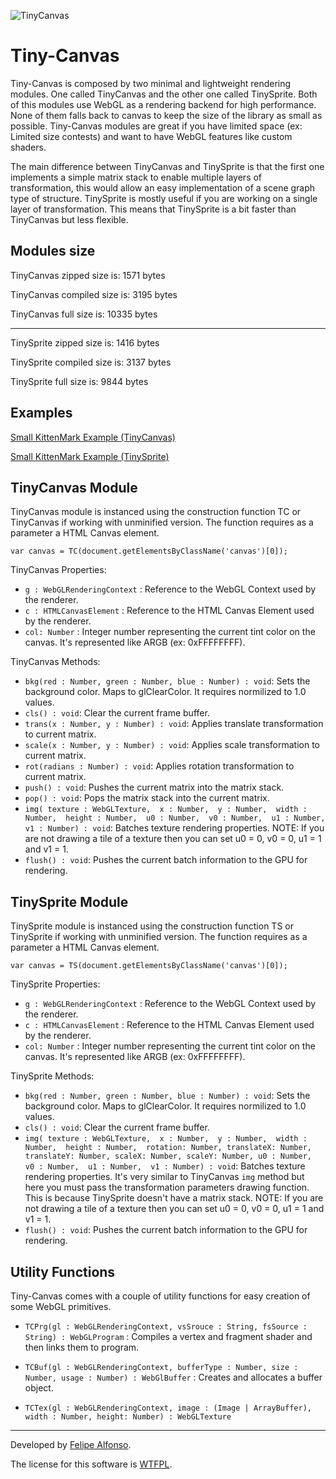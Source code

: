 ![TinyCanvas](http://voidptr.io/dev/extra/shin.png "Shin Logo")

Tiny-Canvas
====

Tiny-Canvas is composed by two minimal and lightweight rendering modules. One called TinyCanvas and the other one called TinySprite. Both of this modules use WebGL as a rendering backend for high performance. None of them falls back to canvas to keep the size of the library as small as possible. Tiny-Canvas modules are great if you have limited space (ex: Limited size contests) and want to have WebGL features like custom shaders.

The main difference between TinyCanvas and TinySprite is that the first one implements a simple matrix stack to enable multiple layers of transformation, this would allow an easy implementation of a scene graph type of structure. TinySprite is mostly useful if you are working on a single layer of transformation. This means that TinySprite is a bit faster than TinyCanvas but less flexible.

Modules size
-----

TinyCanvas zipped size is: 1571 bytes

TinyCanvas compiled size is: 3195 bytes

TinyCanvas full size is: 10335 bytes

---

TinySprite zipped size is: 1416 bytes

TinySprite compiled size is: 3137 bytes

TinySprite full size is: 9844 bytes

Examples
-----

[Small KittenMark Example (TinyCanvas)](https://raw.githack.com/bitnenfer/tiny-canvas/master/example/index_canvas.html)

[Small KittenMark Example (TinySprite)](https://raw.githack.com/bitnenfer/tiny-canvas/master/example/index_sprite.html)

TinyCanvas Module
-----

TinyCanvas module is instanced using the construction function TC or TinyCanvas if working with unminified version.
The function requires as a parameter a HTML Canvas element.

```
var canvas = TC(document.getElementsByClassName('canvas')[0]);
``` 

TinyCanvas Properties:

- `g : WebGLRenderingContext` : Reference to the WebGL Context used by the renderer.
- `c : HTMLCanvasElement` : Reference to the HTML Canvas Element used by the renderer.
- `col: Number` : Integer number representing the current tint color on the canvas. It's represented like ARGB (ex: 0xFFFFFFFF).

TinyCanvas Methods:

- `bkg(red : Number, green : Number, blue : Number) : void`: Sets the background color. Maps to glClearColor. It requires normilized to 1.0 values.
- `cls() : void`: Clear the current frame buffer.
- `trans(x : Number, y : Number) : void`: Applies translate transformation to current matrix.
- `scale(x : Number, y : Number) : void`: Applies scale transformation to current matrix.
- `rot(radians : Number) : void`: Applies rotation transformation to current matrix.
- `push() : void`: Pushes the current matrix into the matrix stack.
- `pop() : void`: Pops the matrix stack into the current matrix.
- `img(
    texture : WebGLTexture, 
    x : Number, 
    y : Number, 
    width : Number, 
    height : Number, 
    u0 : Number, 
    v0 : Number, 
    u1 : Number, 
    v1 : Number) : void`: 
    Batches texture rendering properties. NOTE: If you are not drawing a tile of a texture then you can set u0 = 0, v0 = 0, u1 = 1 and v1 = 1.
- `flush() : void`: Pushes the current batch information to the GPU for rendering.

TinySprite Module
-----

TinySprite module is instanced using the construction function TS or TinySprite if working with unminified version.
The function requires as a parameter a HTML Canvas element.

```
var canvas = TS(document.getElementsByClassName('canvas')[0]);
``` 

TinySprite Properties:

- `g : WebGLRenderingContext` : Reference to the WebGL Context used by the renderer.
- `c : HTMLCanvasElement` : Reference to the HTML Canvas Element used by the renderer.
- `col: Number` : Integer number representing the current tint color on the canvas. It's represented like ARGB (ex: 0xFFFFFFFF).

TinySprite Methods:

- `bkg(red : Number, green : Number, blue : Number) : void`: Sets the background color. Maps to glClearColor. It requires normilized to 1.0 values.
- `cls() : void`: Clear the current frame buffer.
- `img(
    texture : WebGLTexture, 
    x : Number, 
    y : Number, 
    width : Number, 
    height : Number, 
    rotation: Number,
    translateX: Number,
    translateY: Number,
    scaleX: Number,
    scaleY: Number,
    u0 : Number, 
    v0 : Number, 
    u1 : Number, 
    v1 : Number) : void`: 
    Batches texture rendering properties. It's very similar to TinyCanvas `img` method but here you must pass the transformation parameters drawing function. This is because TinySprite doesn't have a matrix stack. NOTE: If you are not drawing a tile of a texture then you can set u0 = 0, v0 = 0, u1 = 1 and v1 = 1.
- `flush() : void`: Pushes the current batch information to the GPU for rendering.

Utility Functions
-----

Tiny-Canvas comes with a couple of utility functions for easy creation of some WebGL primitives.

- `TCPrg(gl : WebGLRenderingContext, vsSrouce : String, fsSource : String) : WebGLProgram` : Compiles a vertex and fragment shader and then links them to program. 

- `TCBuf(gl : WebGLRenderingContext, bufferType : Number, size : Number, usage : Number) : WebGlBuffer` : Creates and allocates a buffer object.

- `TCTex(gl : WebGLRenderingContext, image : (Image | ArrayBuffer), width : Number, height: Number) : WebGLTexture`

---

Developed by [Felipe Alfonso](https://twitter.com/bitnenfer/).

The license for this software is [WTFPL](http://www.wtfpl.net/).